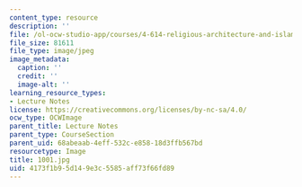 ```yaml
---
content_type: resource
description: ''
file: /ol-ocw-studio-app/courses/4-614-religious-architecture-and-islamic-cultures-fall-2002/4173f1b95d149e3c5585aff73f66fd89_1001.jpg
file_size: 81611
file_type: image/jpeg
image_metadata:
  caption: ''
  credit: ''
  image-alt: ''
learning_resource_types:
- Lecture Notes
license: https://creativecommons.org/licenses/by-nc-sa/4.0/
ocw_type: OCWImage
parent_title: Lecture Notes
parent_type: CourseSection
parent_uid: 68abeaab-4eff-532c-e858-18d3ffb567bd
resourcetype: Image
title: 1001.jpg
uid: 4173f1b9-5d14-9e3c-5585-aff73f66fd89
---
```

